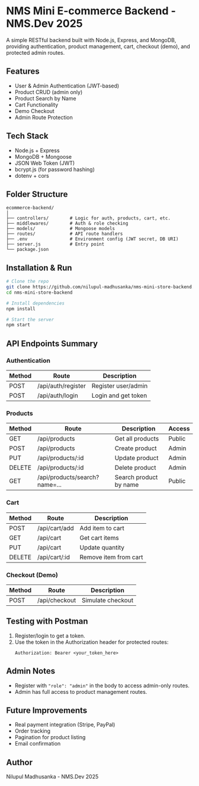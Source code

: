 # NMS Mini E-commerce Backend - NMS.Dev 2025

A simple RESTful backend built with Node.js, Express, and MongoDB, providing authentication, product management, cart, checkout (demo), and protected admin routes.

## Features

- User & Admin Authentication (JWT-based)
- Product CRUD (admin only)
- Product Search by Name
- Cart Functionality
- Demo Checkout
- Admin Route Protection

## Tech Stack

- Node.js + Express
- MongoDB + Mongoose
- JSON Web Token (JWT)
- bcrypt.js (for password hashing)
- dotenv + cors

## Folder Structure

```
ecommerce-backend/
│
├── controllers/        # Logic for auth, products, cart, etc.
├── middlewares/        # Auth & role checking
├── models/             # Mongoose models
├── routes/             # API route handlers
├── .env                # Environment config (JWT secret, DB URI)
├── server.js           # Entry point
└── package.json
```

## Installation & Run

```bash
# Clone the repo
git clone https://github.com/nilupul-madhusanka/nms-mini-store-backend.git
cd nms-mini-store-backend

# Install dependencies
npm install

# Start the server
npm start
```

## API Endpoints Summary

### Authentication

| Method | Route | Description |
|--------|-------|-------------|
| POST | /api/auth/register | Register user/admin |
| POST | /api/auth/login | Login and get token |

### Products

| Method | Route | Description | Access |
|--------|-------|-------------|--------|
| GET | /api/products | Get all products | Public |
| POST | /api/products | Create product | Admin |
| PUT | /api/products/:id | Update product | Admin |
| DELETE | /api/products/:id | Delete product | Admin |
| GET | /api/products/search?name=... | Search product by name | Public |

### Cart

| Method | Route | Description |
|--------|-------|-------------|
| POST | /api/cart/add | Add item to cart |
| GET | /api/cart | Get cart items |
| PUT | /api/cart | Update quantity |
| DELETE | /api/cart/:id | Remove item from cart |

### Checkout (Demo)

| Method | Route | Description |
|--------|-------|-------------|
| POST | /api/checkout | Simulate checkout |

## Testing with Postman

1. Register/login to get a token.
2. Use the token in the Authorization header for protected routes:
   ```
   Authorization: Bearer <your_token_here>
   ```

## Admin Notes

- Register with `"role": "admin"` in the body to access admin-only routes.
- Admin has full access to product management routes.

## Future Improvements

- Real payment integration (Stripe, PayPal)
- Order tracking
- Pagination for product listing
- Email confirmation

## Author

Nilupul Madhusanka - NMS.Dev 2025
